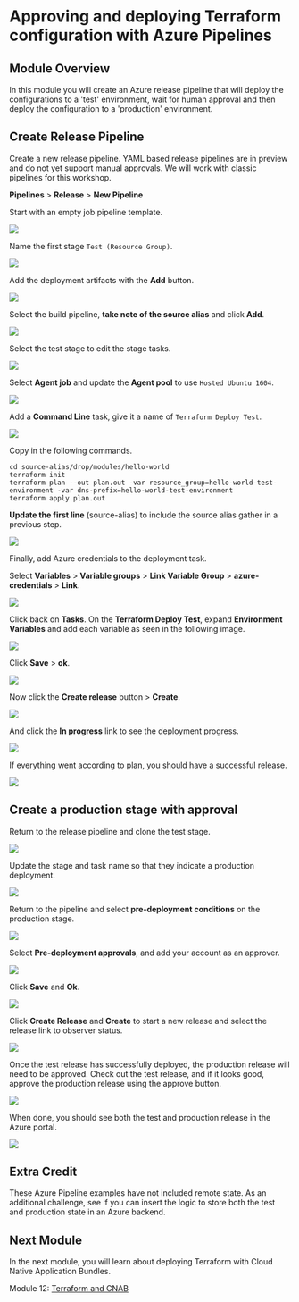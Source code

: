 # Approving and deploying Terraform configuration with Azure Pipelines

## Module Overview

In this module you will create an Azure release pipeline that will deploy the configurations to a 'test' environment, wait for human approval and then deploy the configuration to a 'production' environment.

## Create Release Pipeline

Create a new release pipeline. YAML based release pipelines are in preview and do not yet support manual approvals. We will work with classic pipelines for this workshop.

**Pipelines** > **Release** > **New Pipeline**

Start with an empty job pipeline template.

![](../images/empty-job.jpg)

Name the first stage `Test (Resource Group)`.

![](../images/stage-one.jpg)

Add the deployment artifacts with the **Add** button.

![](../images/add-artifacts.jpg)

Select the build pipeline, **take note of the source alias** and click **Add**.

![](../images/deployment-artifacts.jpg)


Select the test stage to edit the stage tasks.

![](../images/stage-tasks.jpg)

Select **Agent job** and update the **Agent pool** to use `Hosted Ubuntu 1604`.

![](../images/build-agent.jpg)

Add a **Command Line** task, give it a name of `Terraform Deploy Test`.

![](../images/command-line.jpg)

Copy in the following commands.

```
cd source-alias/drop/modules/hello-world
terraform init
terraform plan --out plan.out -var resource_group=hello-world-test-environment -var dns-prefix=hello-world-test-environment
terraform apply plan.out
```

**Update the first line** (source-alias) to include the source alias gather in a previous step.

![](../images/updated-path.jpg)

Finally, add Azure credentials to the deployment task.

Select **Variables** > **Variable groups** > **Link Variable Group** > **azure-credentials** > **Link**.

![](../images/link-variables.jpg)

Click back on **Tasks**. On the **Terraform Deploy Test**, expand **Environment Variables** and add each variable as seen in the following image.

![](../images/task-variables.jpg)

Click **Save** > **ok**.

![](../images/save.jpg)

Now click the **Create release** button > **Create**.

![](../images/new-release.jpg)

And click the **In progress** link to see the deployment progress.

![](../images/release.jpg)

If everything went according to plan, you should have a successful release.

![](../images/release-good.jpg)


## Create a production stage with approval

Return to the release pipeline and clone the test stage.

![](../images/clone.jpg)

Update the stage and task name so that they indicate a production deployment.

![](../images/production.jpg)

Return to the pipeline and select **pre-deployment conditions** on the production stage.

![](../images/conditions.jpg)

Select **Pre-deployment approvals**, and add your account as an approver.

![](../images/approval.jpg)

Click **Save** and **Ok**.

![](../images/save-two.jpg)

Click **Create Release** and **Create** to start a new release and select the release link to observer status.

![](../images/release-two.jpg)

Once the test release has successfully deployed, the production release will need to be approved. Check out the test release, and if it looks good, approve the production release using the approve button.

![](../images/approve-release.jpg)

When done, you should see both the test and production release in the Azure portal.

![](../images/both-release.jpg)

## Extra Credit

These Azure Pipeline examples have not included remote state. As an additional challenge, see if you can insert the logic to store both the test and production state in an Azure backend.

## Next Module

In the next module, you will learn about deploying Terraform with Cloud Native Application Bundles.

Module 12: [Terraform and CNAB](../11-terraform-cnab)